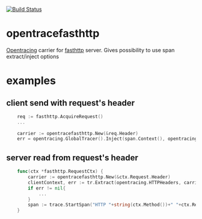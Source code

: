 [![Build Status](https://travis-ci.org/d7561985/opentracefasthttp.svg?branch=master)](https://travis-ci.org/d7561985/opentracefasthttp)

# opentracefasthttp
[Opentracing](github.com/opentracing/opentracing-go) carrier for [fasthttp](https://github.com/valyala/fasthttp) server. Gives possibility to use span extract/inject options


# examples

## client send with request's header
```go
	req := fasthttp.AcquireRequest()
	...
	
	carrier := opentracefasthttp.New(&req.Header)
	err = opentracing.GlobalTracer().Inject(span.Context(), opentracing.HTTPHeaders, carrier)
```

## 

## server read from request's header
```go
	func(ctx *fasthttp.RequestCtx) {
		carrier := opentracefasthttp.New(&ctx.Request.Header)
		clientContext, err := tr.Extract(opentracing.HTTPHeaders, carrier)
		if err != nil{
			...
		}
		span := trace.StartSpan("HTTP "+string(ctx.Method())+" "+ctx.Request.URI().String(), ext.RPCServerOption(clientContext))
	}
```